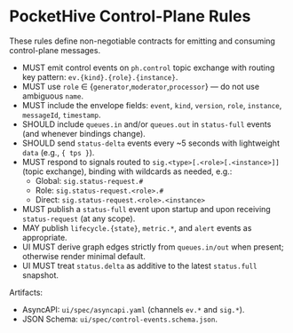 # PocketHive Control-Plane Rules

These rules define non-negotiable contracts for emitting and consuming control-plane messages.

- MUST emit control events on `ph.control` topic exchange with routing key pattern: `ev.{kind}.{role}.{instance}`.
- MUST use `role` ∈ {`generator`,`moderator`,`processor`} — do not use ambiguous `name`.
- MUST include the envelope fields: `event`, `kind`, `version`, `role`, `instance`, `messageId`, `timestamp`.
- SHOULD include `queues.in` and/or `queues.out` in `status-full` events (and whenever bindings change).
- SHOULD send `status-delta` events every ~5 seconds with lightweight `data` (e.g., `{ tps }`).
- MUST respond to signals routed to `sig.<type>[.<role>[.<instance>]]` (topic exchange), binding with wildcards as needed, e.g.:
  - Global: `sig.status-request.#`
  - Role:   `sig.status-request.<role>.#`
  - Direct: `sig.status-request.<role>.<instance>`
- MUST publish a `status-full` event upon startup and upon receiving `status-request` (at any scope).
- MAY publish `lifecycle.{state}`, `metric.*`, and `alert` events as appropriate.
- UI MUST derive graph edges strictly from `queues.in/out` when present; otherwise render minimal default.
- UI MUST treat `status.delta` as additive to the latest `status.full` snapshot.

Artifacts:
- AsyncAPI: `ui/spec/asyncapi.yaml` (channels `ev.*` and `sig.*`).
- JSON Schema: `ui/spec/control-events.schema.json`.
